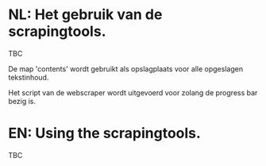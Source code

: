 # NL: Het gebruik van de scrapingtools. 

TBC

De map 'contents' wordt gebruikt als opslagplaats voor alle opgeslagen tekstinhoud.

Het script van de webscraper wordt uitgevoerd voor zolang de progress bar bezig is.

# EN: Using the scrapingtools.

TBC